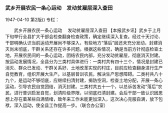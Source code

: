 ### 武乡开展农民一条心运动　发动贫雇层深入查田

1947-04-10
第2版()
专栏：

　　武乡开展农民一条心运动
  　发动贫雇层深入查田
    【本报武乡讯】武乡于上月下旬举行全县扩大干部会检查翻身检查政策，确定继续深入复查。经过十天讨论、干部明确认识当前运动开展尚不够深入，有些地方“落后”层还未充分发动，封建消灭尚未彻底，干群关系还存在许多问题。根据这些情况，确是当前方针彻底检查土地，开展农民间的一条心运动，团结农民内部，充分发动贫雇层，彻底消灭封建。按运动发展情况，全县分为三类村具体进行：一类村共有四十三个，情况是封建已消灭、群众已发动、干群关系好、土地改革实现的村庄，目前应检查翻身进行生产自觉教育，组织开展大生产。以基层普训农民，解决生产思想障碍。二类村共八十九个，是运动不够彻底，应继续扫清封建，揭防空洞，检查土地分配，开展一条心运动，引导农民自觉团结，消灭封建。三类村共五十一个，以总诉苦发动“落后”农民，进行普训启发自觉，划清阶级界限，以彻底扫清封建。会后干部一致认识因思想上存在着某些自满情绪，致年来工作未能更加深入，这次决心克服自满，放下包袱，深入运动，使全县工作提高一步。（联合办公室）
